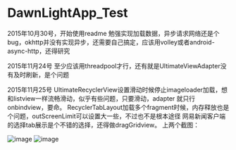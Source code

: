 

# DawnLightApp_Test
2015年10月30号，开始使用readme
勉强实现加载数据，异步请求网络还是个bug，okhttp并没有实现异步，还需要自己搞定，应该用volley或者android-async-http，还得研究

2015年11月24号
至少应该用threadpool才行，还有就是UltimateViewAdapter没有及时刷新，是个问题

2015年11月25号
UltimateRecyclerView设置滑动时候停止imageloader加载，想和listview一样流畅滑动，似乎有些问题，只要滑动，adapter 就只行onbindview，要命。
RecyclerTabLayout加载多个fragment时候，内存释放也是个问题，outScreenLimit可以设置大一些，不过也不是根本途径
网易新闻客户端的选择tab展示是个不错的选择，还得做dragGridview。
上两个截图：

![image](https://github.com/zangliguang/DawnLightApp_Test/blob/master/screen_shortcut/S51125-203652.png)
![image](https://github.com/zangliguang/DawnLightApp_Test/blob/master/screen_shortcut/S51125-203645.png)


